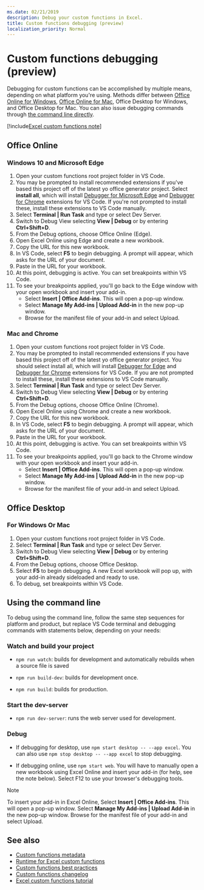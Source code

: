 ```yaml
---
ms.date: 02/21/2019
description: Debug your custom functions in Excel.
title: Custom functions debugging (preview)
localization_priority: Normal
---
```

# Custom functions debugging (preview)

Debugging for custom functions can be accomplished by multiple means, depending on what platform you're using. Methods differ between [Office Online for Windows](#windows-10-and-microsoft-edge), [Office Online for Mac](#mac-and-chrome), Office Desktop for Windows, and Office Desktop for Mac. You can also issue debugging commands through [the command line directly](#using-the-command-line).

[!include[Excel custom functions note](../includes/excel-custom-functions-note.md)]

## Office Online
### Windows 10 and Microsoft Edge

1. Open your custom functions root project folder in VS Code.
2. You may be prompted to install recommended extensions if you've based this project off of the latest yo office generator project. Select **install all**, which will install [Debugger for Microsoft Edge](https://marketplace.visualstudio.com/items?itemName=msjsdiag.debugger-for-edge) and [Debugger for Chrome](https://marketplace.visualstudio.com/items?itemName=msjsdiag.debugger-for-chrome) extensions for VS Code. If you're not prompted to install these, install these extensions to VS Code manually.
3. Select **Terminal | Run Task** and type or select Dev Server.
4. Switch to Debug View selecting **View | Debug** or by entering **Ctrl+Shift+D**.
5. From the Debug options, choose Office Online (Edge).
6. Open Excel Online using Edge and create a new workbook.
7. Copy the URL for this new workbook.
8. In VS Code, select **F5** to begin debugging. A prompt will appear, which asks for the URL of your document.
9. Paste in the URL for your workbook.
10. At this point, debugging is active. You can set breakpoints within VS Code.
11. To see your breakpoints applied, you'll go back to the Edge window with your open workbook and insert your add-in.
    - Select **Insert | Office Add-ins**. This will open a pop-up window.
    - Select **Manage My Add-ins | Upload Add-in** in the new pop-up window.
    - Browse for the manifest file of your add-in and select Upload.

### Mac and Chrome

1. Open your custom functions root project folder in VS Code.
2. You may be prompted to install recommended extensions if you have based this project off of the latest yo office generator project. You should select install all, which will install [Debugger for Edge](https://marketplace.visualstudio.com/items?itemName=msjsdiag.debugger-for-edge) and [Debugger for Chrome](https://marketplace.visualstudio.com/items?itemName=msjsdiag.debugger-for-chrome) extensions for VS Code. If you are not prompted to install these, install these extensions to VS Code manually.
3. Select **Terminal | Run Task** and type or select Dev Server.
4. Switch to Debug View selecting **View | Debug** or by entering **Ctrl+Shift+D**.
5. From the Debug options, choose Office Online (Chrome).
6. Open Excel Online using Chrome and create a new workbook.
7. Copy the URL for this new workbook.
8. In VS Code, select **F5** to begin debugging. A prompt will appear, which asks for the URL of your document.
9. Paste in the URL for your workbook.
10. At this point, debugging is active. You can set breakpoints within VS Code.
11. To see your breakpoints applied, you'll go back to the Chrome window with your open workbook and insert your add-in.
    - Select **Insert | Office Add-ins**. This will open a pop-up window.
    - Select **Manage My Add-ins | Upload Add-in** in the new pop-up window.
    - Browse for the manifest file of your add-in and select Upload.

## Office Desktop

### For Windows Or Mac

1. Open your custom functions root project folder in VS Code.
3. Select **Terminal | Run Task** and type or select Dev Server.
4. Switch to Debug View selecting **View | Debug** or by entering **Ctrl+Shift+D**.
5. From the Debug options, choose Office Desktop.
6. Select **F5** to begin debugging. A new Excel workbook will pop up, with your add-in already sideloaded and ready to use.
7. To debug, set breakpoints within VS Code.

## Using the command line

To debug using the command line, follow the same step sequences for platform and product, but replace VS Code terminal and debugging commands with statements below, depending on your needs:

### Watch and build your project

- `npm run watch`: builds for development and automatically rebuilds when a source file is saved

- `npm run build-dev`: builds for development once.

- `npm run build`: builds for production.

### Start the dev-server

- `npm run dev-server`: runs the web server used for development.

### Debug

- If debugging for desktop, use `npm start desktop -- --app excel`. You can also use `npm stop desktop -- --app excel` to stop debugging.

- If debugging online, use `npm start web`. You will have to manually open a new workbook using Excel Online and insert your add-in (for help, see the note below).  Select F12 to use your browser's debugging tools.

> [!NOTE]
> To insert your add-in in Excel Online,  Select **Insert | Office Add-ins**. This will open a pop-up window. Select **Manage My Add-ins | Upload Add-in** in the new pop-up window. Browse for the manifest file of your add-in and select Upload.

## See also

* [Custom functions metadata](custom-functions-json.md)
* [Runtime for Excel custom functions](custom-functions-runtime.md)
* [Custom functions best practices](custom-functions-best-practices.md)
* [Custom functions changelog](custom-functions-changelog.md)
* [Excel custom functions tutorial](../tutorials/excel-tutorial-create-custom-functions.md)
